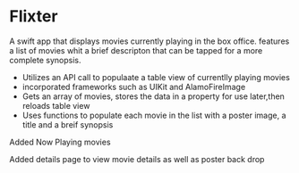 # Flixter

A swift app that displays movies currently playing in the box office.
features a list of movies whit a brief descripton that can be tapped for a more complete synopsis.
* Utilizes an API call to populaate a table view of currentlly playing movies
* incorporated frameworks such as UIKit and AlamoFireImage
* Gets an array of movies, stores the data in a property for use later,then reloads table view
* Uses functions to populate each movie in the list with a poster image, a title and a breif synopsis
  
Added Now Playing movies

Added details page to view movie details as well as poster back drop
